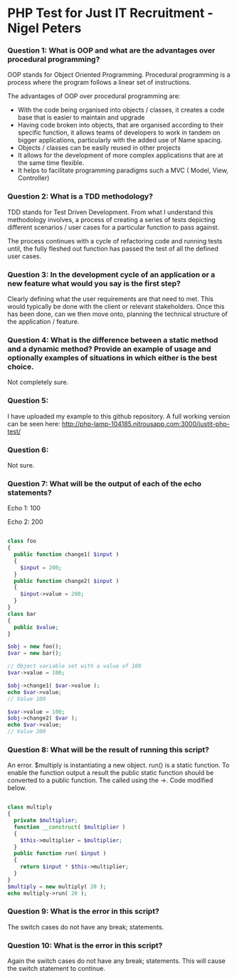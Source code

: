# PHP Test for Just IT Recruitment - Nigel Peters

### Question 1: What is OOP and what are the advantages over procedural programming?

OOP stands for Object Oriented Programming. Procedural programming is a process where the program follows a linear set of instructions.

The advantages of OOP over procedural programming are:

* With the code being organised into objects / classes, it creates a code base that is easier to maintain and upgrade
* Having code broken into objects, that are organised according to their specific function, it allows teams of developers to work in tandem on bigger applications, particularly with the added use of Name spacing.
* Objects / classes can be easily reused in other projects
* It allows for the development of more complex applications that are at the same time flexible.
* It helps to facilitate programming paradigms such a MVC ( Model, View, Controller)

### Question 2: What is a TDD methodology?

TDD stands for Test Driven Development. From what I understand this methodology involves, a process of creating a series of tests depicting different scenarios / user cases for a particular function to pass against.

The process continues with a cycle of refactoring code and running tests until, the fully fleshed out function has passed the test of all the defined user cases.

### Question 3: In the development cycle of an application or a new feature what would you say is the first step?

Clearly defining what the user requirements are that need to met. This would typically be done with the client or relevant stakeholders. Once this has been done, can we then move onto, planning the technical structure of the application / feature.

### Question 4: What is the difference between a static method and a dynamic method? Provide an example of usage and optionally examples of situations in which either is the best choice.

Not completely sure.

### Question 5:

I have uploaded my example to this github repository. A full working version can be seen here: http://php-lamp-104185.nitrousapp.com:3000/justit-php-test/

### Question 6:

Not sure.

### Question 7: What will be the output of each of the echo statements?

Echo 1: 100

Echo 2: 200

```php

class foo
{
  public function change1( $input )
  {
    $input = 200;
  }
  public function change2( $input )
  {
    $input->value = 200;
  }
}
class bar
{
  public $value;
}

$obj = new foo();
$var = new bar();

// Object variable set with a value of 100
$var->value = 100;

$obj->change1( $var->value );
echo $var->value;
// Value 100

$var->value = 100;
$obj->change2( $var );
echo $var->value;
// Value 200
```

### Question 8: What will be the result of running this script?

An error. $multiply is instantiating a new object.
run() is a static function.
To enable the function output a result the public static function should be converted to a public function. The called using the ->. Code modified below.

```php

class multiply
{
  private $multiplier;
  function __construct( $multiplier )
  {
    $this->multiplier = $multiplier;
  }
  public function run( $input )
  {
    return $input * $this->multiplier;
  }
}
$multiply = new multiply( 20 );
echo multiply->run( 20 );

```

### Question 9: What is the error in this script?

The switch cases do not have any break; statements.

### Question 10: What is the error in this script?

Again the switch cases do not have any break; statements. This will cause the switch statement to continue.
